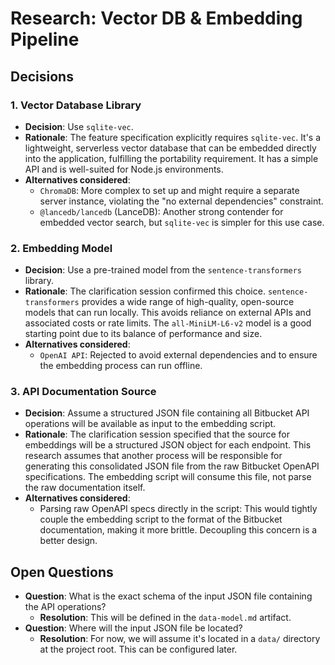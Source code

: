 # Research: Vector DB & Embedding Pipeline

## Decisions

### 1. Vector Database Library
- **Decision**: Use `sqlite-vec`.
- **Rationale**: The feature specification explicitly requires `sqlite-vec`. It's a lightweight, serverless vector database that can be embedded directly into the application, fulfilling the portability requirement. It has a simple API and is well-suited for Node.js environments.
- **Alternatives considered**: 
  - `ChromaDB`: More complex to set up and might require a separate server instance, violating the "no external dependencies" constraint.
  - `@lancedb/lancedb` (LanceDB): Another strong contender for embedded vector search, but `sqlite-vec` is simpler for this use case.

### 2. Embedding Model
- **Decision**: Use a pre-trained model from the `sentence-transformers` library.
- **Rationale**: The clarification session confirmed this choice. `sentence-transformers` provides a wide range of high-quality, open-source models that can run locally. This avoids reliance on external APIs and associated costs or rate limits. The `all-MiniLM-L6-v2` model is a good starting point due to its balance of performance and size.
- **Alternatives considered**:
    - `OpenAI API`: Rejected to avoid external dependencies and to ensure the embedding process can run offline.

### 3. API Documentation Source
- **Decision**: Assume a structured JSON file containing all Bitbucket API operations will be available as input to the embedding script.
- **Rationale**: The clarification session specified that the source for embeddings will be a structured JSON object for each endpoint. This research assumes that another process will be responsible for generating this consolidated JSON file from the raw Bitbucket OpenAPI specifications. The embedding script will consume this file, not parse the raw documentation itself.
- **Alternatives considered**:
    - Parsing raw OpenAPI specs directly in the script: This would tightly couple the embedding script to the format of the Bitbucket documentation, making it more brittle. Decoupling this concern is a better design.

## Open Questions
- **Question**: What is the exact schema of the input JSON file containing the API operations?
  - **Resolution**: This will be defined in the `data-model.md` artifact.
- **Question**: Where will the input JSON file be located?
  - **Resolution**: For now, we will assume it's located in a `data/` directory at the project root. This can be configured later.
